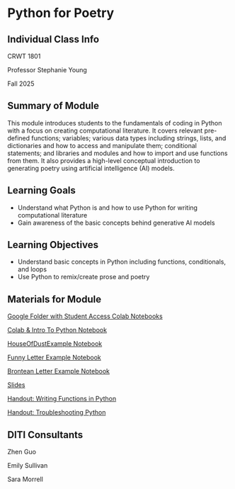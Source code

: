 # Python for Poetry



## Individual Class Info
CRWT 1801 

Professor Stephanie Young

Fall 2025


## Summary of Module
This module introduces students to the fundamentals of coding in Python with a focus on creating computational literature. It covers relevant pre-defined functions; variables; various data types including strings, lists, and dictionaries and how to access and manipulate them; conditional statements; and libraries and modules and how to import and use functions from them. It also provides a high-level conceptual introduction to generating poetry using artificial intelligence (AI) models.


## Learning Goals
- Understand what Python is and how to use Python for writing computational literature
- Gain awareness of the basic concepts behind generative AI models

## Learning Objectives
- Understand basic concepts in Python including functions, conditionals, and loops
- Use Python to remix/create prose and poetry

## Materials for Module
[Google Folder with Student Access Colab Notebooks](https://drive.google.com/drive/folders/1DJ1fjW42p93azYQzDUscRIuW0NECOzSY?usp=sharing)

[Colab & Intro To Python Notebook](https://colab.research.google.com/drive/1r1EYsiPd_j0-Xzs6LuJiuBwhVQwkw285?usp=sharing)

[HouseOfDustExample Notebook](https://colab.research.google.com/drive/1BzeD2ZTWGwotKPuhmvwmRx-AqkURS6Cg?usp=sharing)

[Funny Letter Example Notebook](https://colab.research.google.com/drive/1QZOcPS68qTF_vu_u4NrM3vvsDhS7N8C8?usp=drive_link)

[Brontean Letter Example Notebook](https://colab.research.google.com/drive/1j6Gyk5FDWfc63OIxNq7OnK9P-7m79Thz?usp=drive_link)

[Slides](https://github.com/NULabNortheastern/digitalassignmentshowcase/blob/main/multi-domain-modules/fa25-young-crwt1801-pythonlit/fa25-young-crwt1801-slides.pdf)

[Handout: Writing Functions in Python](https://github.com/NULabNortheastern/digitalassignmentshowcase/blob/0c3b66c39884071942da7ac761b0cf86ee7532c4/handouts/coding_quantitative/Handout_Python%20Functions.pdf)

[Handout: Troubleshooting Python](https://github.com/NULabNortheastern/digitalassignmentshowcase/blob/a124dd98387440f5a221da56ccb659a5a1518aad/handouts/coding_quantitative/Handout_Troubleshooting_Python.pdf) 

## DITI Consultants
Zhen Guo

Emily Sullivan

Sara Morrell

